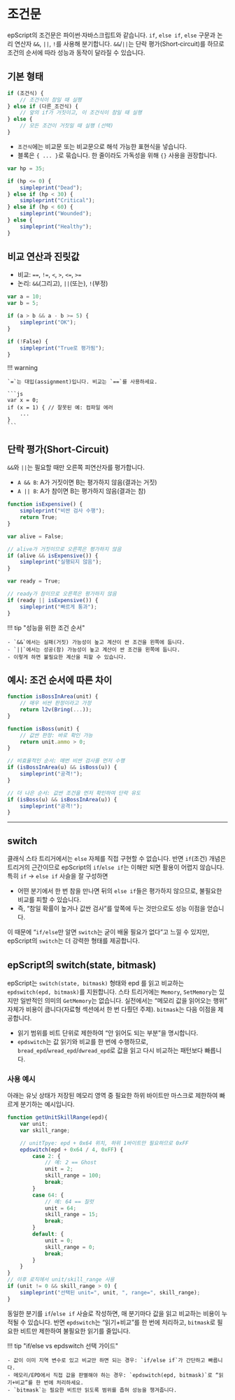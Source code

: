 # 조건문

epScript의 조건문은 파이썬·자바스크립트와 같습니다. `if`, `else if`, `else` 구문과 논리 연산자 `&&`, `||`, `!`를 사용해 분기합니다. `&&`/`||`는 단락 평가(Short‑circuit)를 하므로 조건의 순서에 따라 성능과 동작이 달라질 수 있습니다.

## 기본 형태

```js
if (조건식) {
    // 조건식이 참일 때 실행
} else if (다른_조건식) {
    // 앞의 if가 거짓이고, 이 조건식이 참일 때 실행
} else {
    // 모든 조건이 거짓일 때 실행 (선택)
}
```

- `조건식`에는 비교문 또는 비교문으로 해석 가능한 표현식을 넣습니다.
- 블록은 `{ ... }`로 묶습니다. 한 줄이라도 가독성을 위해 `{}` 사용을 권장합니다.

```js
var hp = 35;

if (hp <= 0) {
    simpleprint("Dead");
} else if (hp < 30) {
    simpleprint("Critical");
} else if (hp < 60) {
    simpleprint("Wounded");
} else {
    simpleprint("Healthy");
}
```

## 비교 연산과 진릿값

- 비교: `==`, `!=`, `<`, `>`, `<=`, `>=`
- 논리: `&&`(그리고), `||`(또는), `!`(부정)

```js
var a = 10;
var b = 5;

if (a > b && a - b >= 5) {
    simpleprint("OK");
}

if (!False) {
    simpleprint("True로 평가됨");
}
```


!!! warning

    `=`는 대입(assignment)입니다. 비교는 `==`를 사용하세요.
    
    ```js
    var x = 0;
    if (x = 1) { // 잘못된 예: 컴파일 에러
        ...
    }
    ```

## 단락 평가(Short‑Circuit)

`&&`와 `||`는 필요할 때만 오른쪽 피연산자를 평가합니다.

- `A && B`: A가 거짓이면 B는 평가하지 않음(결과는 거짓)
- `A || B`: A가 참이면 B는 평가하지 않음(결과는 참)

```js
function isExpensive() {
    simpleprint("비싼 검사 수행");
    return True;
}

var alive = False;

// alive가 거짓이므로 오른쪽은 평가하지 않음
if (alive && isExpensive()) {
    simpleprint("실행되지 않음");
}

var ready = True;

// ready가 참이므로 오른쪽은 평가하지 않음
if (ready || isExpensive()) {
    simpleprint("빠르게 통과");
}
```

!!! tip "성능을 위한 조건 순서"

    - `&&`에서는 실패(거짓) 가능성이 높고 계산이 싼 조건을 왼쪽에 둡니다.
    - `||`에서는 성공(참) 가능성이 높고 계산이 싼 조건을 왼쪽에 둡니다.
    - 이렇게 하면 불필요한 계산을 피할 수 있습니다.


## 예시: 조건 순서에 따른 차이

```js
function isBossInArea(unit) {
    // 매우 비싼 판정이라고 가정
    return l2v(Bring(...));
}

function isBoss(unit) {
    // 값싼 판정: 바로 확인 가능
    return unit.ammo > 0;
}

// 비효율적인 순서: 매번 비싼 검사를 먼저 수행
if (isBossInArea(u) && isBoss(u)) {
    simpleprint("공격!");
}

// 더 나은 순서: 값싼 조건을 먼저 확인하여 단락 유도
if (isBoss(u) && isBossInArea(u)) {
    simpleprint("공격!");
}
```

---



## switch

클래식 스타 트리거에서는 `else` 자체를 직접 구현할 수 없습니다. 반면 `if`(조건) 개념은 트리거의 근간이므로 epScript의 `if`/`else if`는 이해만 되면 활용이 어렵지 않습니다. 특히 `if` → `else if` 사슬을 잘 구성하면

- 어떤 분기에서 한 번 참을 만나면 뒤의 `else if`들은 평가하지 않으므로, 불필요한 비교를 피할 수 있습니다.
- 즉, “참일 확률이 높거나 값싼 검사”를 앞쪽에 두는 것만으로도 성능 이점을 얻습니다.

이 때문에 “`if/else`만 알면 `switch`는 굳이 배울 필요가 없다”고 느낄 수 있지만, epScript의 `switch`는 더 강력한 형태를 제공합니다.

## epScript의 switch(state, bitmask)

epScript는 `switch(state, bitmask)` 형태와 epd 를 읽고 비교하는 `epdswitch(epd, bitmask)`를 지원합니다. 스타 트리거에는 `Memory`, `SetMemory`는 있지만 일반적인 의미의 `GetMemory`는 없습니다. 실전에서는 “메모리 값을 읽어오는 행위” 자체가 비용이 큽니다(자료형 섹션에서 한 번 다뤘던 주제). `bitmask`는 다음 이점을 제공합니다.

- 읽기 범위를 비트 단위로 제한하여 “안 읽어도 되는 부분”을 명시합니다.
- `epdswitch`는 값 읽기와 비교를 한 번에 수행하므로, `bread_epd`/`wread_epd`/`dwread_epd`로 값을 읽고 다시 비교하는 패턴보다 빠릅니다.

### 사용 예시

아래는 유닛 상태가 저장된 메모리 영역 중 필요한 하위 바이트만 마스크로 제한하여 빠르게 분기하는 예시입니다.

```js
function getUnitSkillRange(epd){
    var unit;
    var skill_range;

    // unitTpye: epd + 0x64 위치, 하위 1바이트만 필요하므로 0xFF
    epdswitch(epd + 0x64 / 4, 0xFF) {
        case 2: {
            // 예: 2 == Ghost
            unit = 2;
            skill_range = 100;
            break;
        }
        case 64: {
            // 예: 64 == 질럿
            unit = 64;
            skill_range = 15;
            break;
        }
        default: {
            unit = 0;
            skill_range = 0;
            break;
        }
    }
}
// 이후 로직에서 unit/skill_range 사용
if (unit != 0 && skill_range > 0) {
    simpleprint("선택된 unit=", unit, ", range=", skill_range);
}
```

동일한 분기를 `if`/`else if` 사슬로 작성하면, 매 분기마다 값을 읽고 비교하는 비용이 누적될 수 있습니다. 반면 `epdswitch`는 “읽기+비교”를 한 번에 처리하고, `bitmask`로 필요한 비트만 제한하여 불필요한 읽기를 줄입니다.

!!! tip "if/else vs epdswitch 선택 가이드"

    - 값이 이미 지역 변수로 있고 비교만 하면 되는 경우: `if/else if`가 간단하고 빠릅니다.
    - 메모리/EPD에서 직접 값을 판별해야 하는 경우: `epdswitch(epd, bitmask)`로 “읽기+비교”를 한 번에 처리하세요.
    - `bitmask`는 필요한 비트만 읽도록 범위를 좁혀 성능을 챙겨줍니다.
